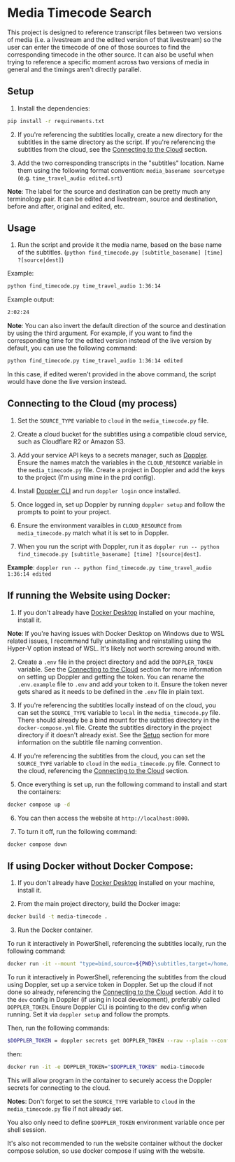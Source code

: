 # Media Timecode Search

This project is designed to reference transcript files between two versions of media (i.e. a livestream and the edited version of that livestream) so the user can enter the timecode of one of those sources to find the corresponding timecode in the other source. It can also be useful when trying to reference a specific moment across two versions of media in general and the timings aren't directly parallel.

## Setup

1. Install the dependencies:
```sh
pip install -r requirements.txt
```

2. If you're referencing the subtitles locally, create a new directory for the subtitles in the same directory as the script. If you're referencing the subtitles from the cloud, see the [Connecting to the Cloud](#connecting-to-the-cloud-my-process) section.

3. Add the two corresponding transcripts in the "subtitles" location. Name them using the following format convention: `media_basename sourcetype` (e.g. `time_travel_audio edited.srt`)

**Note**: The label for the source and destination can be pretty much any terminology pair. It can be edited and livestream, source and destination, before and after, original and edited, etc.

## Usage

1. Run the script and provide it the media name, based on the base name of the subtitles. (`python find_timecode.py [subtitle_basename] [time] ?[source|dest]`)

Example:
```sh
python find_timecode.py time_travel_audio 1:36:14
```
Example output:
```sh
2:02:24
```

**Note**: You can also invert the default direction of the source and destination by using the third argument. For example, if you want to find the corresponding time for the edited version instead of the live version by default, you can use the following command:
```sh
python find_timecode.py time_travel_audio 1:36:14 edited
```
In this case, if edited weren't provided in the above command, the script would have done the live version instead.

## Connecting to the Cloud (my process)

1. Set the `SOURCE_TYPE` variable to `cloud` in the `media_timecode.py` file.

2. Create a cloud bucket for the subtitles using a compatible cloud service, such as Cloudflare R2 or Amazon S3.

3. Add your service API keys to a secrets manager, such as [Doppler](https://www.doppler.com/). Ensure the names match the variables in the `CLOUD_RESOURCE` variable in the `media_timecode.py` file. Create a project in Doppler and add the keys to the project (I'm using mine in the prd config).

4. Install [Doppler CLI](https://docs.doppler.com/docs/install-cli) and run `doppler login` once installed.

5. Once logged in, set up Doppler by running `doppler setup` and follow the prompts to point to your project. 

6. Ensure the environment varaibles in `CLOUD_RESOURCE` from `media_timecode.py` match what it is set to in Doppler.

7. When you run the script with Doppler, run it as `doppler run -- python find_timecode.py [subtitle_basename] [time] ?[source|dest]`.

**Example**: `doppler run -- python find_timecode.py time_travel_audio 1:36:14 edited`

## If running the Website using Docker:

1. If you don't already have [Docker Desktop](https://www.docker.com/products/docker-desktop/) installed on your machine, install it.

**Note**: If you're having issues with Docker Desktop on Windows due to WSL related issues, I recommend fully uninstalling and reinstalling using the Hyper-V option instead of WSL. It's likely not worth screwing around with.

2. Create a `.env` file in the project directory and add the `DOPPLER_TOKEN` variable. See the [Connecting to the Cloud](#connecting-to-the-cloud-my-process) section for more information on setting up Doppler and getting the token. You can rename the `.env.example` file to `.env` and add your token to it. Ensure the token never gets shared as it needs to be defined in the `.env` file in plain text.

3. If you're referencing the subtitles locally instead of on the cloud, you can set the `SOURCE_TYPE` variable to `local` in the `media_timecode.py` file. There should already be a bind mount for the subtitles directory in the `docker-compose.yml` file. Create the subtitles directory in the project directory if it doesn't already exist. See the [Setup](#setup) section for more information on the subtitle file naming convention.

4. If you're referencing the subtitles from the cloud, you can set the `SOURCE_TYPE` variable to `cloud` in the `media_timecode.py` file. Connect to the cloud, referencing the [Connecting to the Cloud](#connecting-to-the-cloud-my-process) section.

5. Once everything is set up, run the following command to install and start the containers:
```sh
docker compose up -d
```

6. You can then access the website at `http://localhost:8000`.

7. To turn it off, run the following command:
```sh
docker compose down
```

## If using Docker without Docker Compose:

1. If you don't already have [Docker Desktop](https://www.docker.com/products/docker-desktop/) installed on your machine, install it.

2. From the main project directory, build the Docker image:
```sh
docker build -t media-timecode .
```

3. Run the Docker container.

To run it interactively in PowerShell, referencing the subtitles locally, run the following command:
```sh
docker run -it --mount "type=bind,source=${PWD}\subtitles,target=/home/python/media-timecode-search/subtitles" media-timecode
```

To run it interactively in PowerShell, referencing the subtitles from the cloud using Doppler, set up a service token in Doppler. Set up the cloud if not done so already, referencing the [Connecting to the Cloud](#connecting-to-the-cloud-my-process) section. Add it to the `dev` config in Doppler (if using in local development), preferably called `DOPPLER_TOKEN`. Ensure Doppler CLI is pointing to the dev config when running. Set it via `doppler setup` and follow the prompts.

Then, run the following commands:
```sh
$DOPPLER_TOKEN = doppler secrets get DOPPLER_TOKEN --raw --plain --config dev
```
then:
```sh
docker run -it -e DOPPLER_TOKEN="$DOPPLER_TOKEN" media-timecode
```
This will allow program in the container to securely access the Doppler secrets for connecting to the cloud. 

 **Notes**: Don't forget to set the `SOURCE_TYPE` variable to `cloud` in the `media_timecode.py` file if not already set. 
 
 You also only need to define `$DOPPLER_TOKEN` environment variable once per shell session. 
 
 It's also not recommended to run the website container without the docker compose solution, so use docker compose if using with the website.